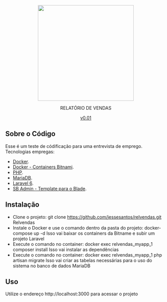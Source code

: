 <p align="center"><img src="https://res.cloudinary.com/dtfbvvkyp/image/upload/v1566331377/laravel-logolockup-cmyk-red.svg" width="300"></p>
<p align="center">RELATÓRIO DE VENDAS</p>
<p align="center"><a href="#">v0.01</a></p>

## Sobre o Código

Esse é um teste de códificação para uma entrevista de emprego.
Tecnologias empregas:

- [Docker](https://docs.docker.com).
- [Docker - Containers Bitnami](https://bitnami.com/stacks/containers).
- [PHP](https://laravel.com/docs/container).
- [MariaDB](https://mariadb.org).
- [Laravel 6](https://laravel.com/docs/6.x/).
- [SB Admin - Template para o Blade](https://startbootstrap.com/templates/sb-admin/).

## Instalação

 - Clone o projeto: git clone https://github.com/jessesantos/relvendas.git Relvendas
 - Instale o Docker e use o comando dentro da pasta do projeto: docker-compose up -d
    Isso vai baixar os containers da Bitname e subir um projeto Laravel
 - Execute o comando no container: docker exec relvendas_myapp_1 composer install
    Isso vai instalar as dependências
 - Execute o comando no container: docker exec relvendas_myapp_1 php artisan migrate
    Isso vai criar as tabelas necessárias para o uso do sistema no banco de dados MariaDB

## Uso

Utilize o endereço http://localhost:3000 para acessar o projeto